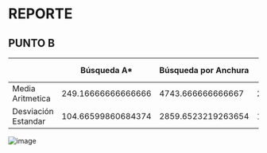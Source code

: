 # REPORTE #
 
## PUNTO B ##
 
| |Búsqueda A*|Búsqueda por Anchura| Búsqueda por Profundidad limitada |Busqueda Uniforme|
|---|---|---|---|---|
|Media Aritmetica|249.16666666666666|4743.666666666667 | 2598.9444444444443 |4530.866666666667 |
|Desviación Estandar|104.66599860684374|2859.6523219263654 | 1771.137536500939 |2475.973256684347 |

![image](https://user-images.githubusercontent.com/61237150/131193480-a4fb7a93-069e-46c2-ab77-0e6454bb0122.png)

